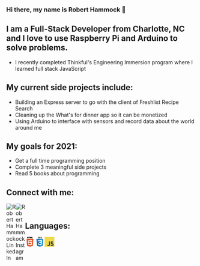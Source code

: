 ### Hi there, my name is Robert Hammock 👋

## I am a Full-Stack Developer from Charlotte, NC and I love to use Raspberry Pi and Arduino to solve problems. 

  - I recently completed Thinkful's Engineering Immersion program where I learned full stack JavaScript

## My current side projects include: 
  - Building an Express server to go with the client of Freshlist Recipe Search
  - Cleaning up the What's for dinner app so it can be monetized
  - Using Arduino to interface with sensors and record data about the world around me

## My goals for 2021:
  - Get a full time programming position
  - Complete 3 meaningful side projects
  - Read 5 books about programming
  
## Connect with me:
<!-- [<img align="left" alt="roberthammock.com" width="25px" src="https://raw.githubusercontent.com/iconic/open-iconic/master/svg/globe.svg" />][website] -->
[<img align='left' alt='Robert Hammock LinkedIn' width='25px' src='https://cdn.jsdelivr.net/npm/simple-icons@v3/icons/linkedin.svg' />][linkedIn]
[<img align='left' alt='Robert Hammock Instagram' width='25px' src='https://cdn.jsdelivr.net/npm/simple-icons@v3/icons/instagram.svg' />][instagram]
<br>

## Languages:
<img align="left" alt="HTML5" width="26px" src="https://raw.githubusercontent.com/github/explore/80688e429a7d4ef2fca1e82350fe8e3517d3494d/topics/html/html.png" />
<img align="left" alt="CSS3" width="26px" src="https://raw.githubusercontent.com/github/explore/80688e429a7d4ef2fca1e82350fe8e3517d3494d/topics/css/css.png" />
<img align="left" alt="JavaScript" width="26px" src="https://raw.githubusercontent.com/github/explore/80688e429a7d4ef2fca1e82350fe8e3517d3494d/topics/javascript/javascript.png" />

<!-- [website]: https://roberthammock.com -->
[instagram]: https://instagram.com/robert.hammock1
[linkedin]: https://linkedin.com/in/robertqhammock

<!--
**rhammock1/rhammock1** is a ✨ _special_ ✨ repository because its `README.md` (this file) appears on your GitHub profile.

Here are some ideas to get you started:

- 🔭 I’m currently working on ...
- 🌱 I’m currently learning React
- 👯 I’m looking to collaborate on ...
- 🤔 I’m looking for help with ...
- 💬 Ask me about ...
- 📫 How to reach me: ...
- 😄 Pronouns: ...
- ⚡ Fun fact: ...
-->
